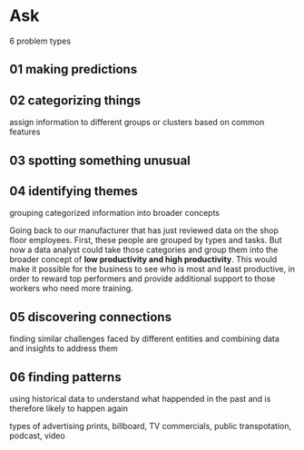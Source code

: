 # Ask
6 problem types

## 01 making predictions

## 02 categorizing things
assign information to different groups or clusters based on common features

## 03 spotting something unusual

## 04 identifying themes
grouping categorized information into broader concepts  

Going back to our manufacturer that has just reviewed data on the shop floor employees. First, these people are grouped by types and tasks. But now a data analyst could take those categories and group them into the broader concept of **low productivity and high productivity**. This would make it possible for the business to see who is most and least productive, in order to reward top performers and provide additional support to those workers who need more training. 

## 05 discovering connections
finding similar challenges faced by different entities and combining data and insights to address them

## 06 finding patterns
using historical data to understand what happended in the past and is therefore likely to happen again

types of advertising
prints, billboard, TV commercials, public transpotation, podcast, video
